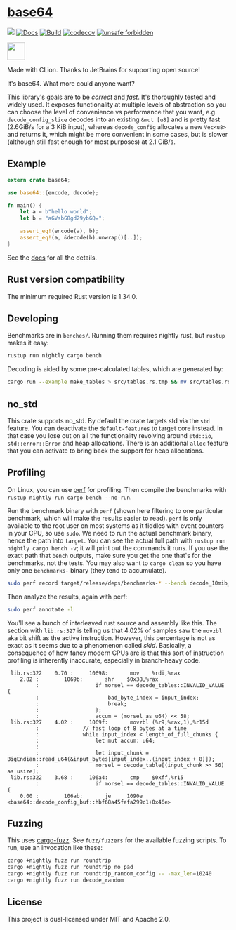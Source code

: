[base64](https://crates.io/crates/base64)
===

[![](https://img.shields.io/crates/v/base64.svg)](https://crates.io/crates/base64) [![Docs](https://docs.rs/base64/badge.svg)](https://docs.rs/base64) [![Build](https://travis-ci.org/marshallpierce/rust-base64.svg?branch=master)](https://travis-ci.org/marshallpierce/rust-base64) [![codecov](https://codecov.io/gh/marshallpierce/rust-base64/branch/master/graph/badge.svg)](https://codecov.io/gh/marshallpierce/rust-base64) [![unsafe forbidden](https://img.shields.io/badge/unsafe-forbidden-success.svg)](https://github.com/rust-secure-code/safety-dance/)

<a href="https://www.jetbrains.com/?from=rust-base64"><img src="/icon_CLion.svg" height="40px"/></a>

Made with CLion. Thanks to JetBrains for supporting open source!

It's base64. What more could anyone want?

This library's goals are to be *correct* and *fast*. It's thoroughly tested and widely used. It exposes functionality at multiple levels of abstraction so you can choose the level of convenience vs performance that you want, e.g. `decode_config_slice` decodes into an existing `&mut [u8]` and is pretty fast (2.6GiB/s for a 3 KiB input), whereas `decode_config` allocates a new `Vec<u8>` and returns it, which might be more convenient in some cases, but is slower (although still fast enough for most purposes) at 2.1 GiB/s.

Example
---

```rust
extern crate base64;

use base64::{encode, decode};

fn main() {
    let a = b"hello world";
    let b = "aGVsbG8gd29ybGQ=";

    assert_eq!(encode(a), b);
    assert_eq!(a, &decode(b).unwrap()[..]);
}
```

See the [docs](https://docs.rs/base64) for all the details.

Rust version compatibility
---

The minimum required Rust version is 1.34.0.

Developing
---

Benchmarks are in `benches/`. Running them requires nightly rust, but `rustup` makes it easy:

```bash
rustup run nightly cargo bench
```

Decoding is aided by some pre-calculated tables, which are generated by:

```bash
cargo run --example make_tables > src/tables.rs.tmp && mv src/tables.rs.tmp src/tables.rs
```

no_std
---

This crate supports no_std. By default the crate targets std via the `std` feature. You can deactivate the `default-features` to target core instead. In that case you lose out on all the functionality revolving around `std::io`, `std::error::Error` and heap allocations. There is an additional `alloc` feature that you can activate to bring back the support for heap allocations.

Profiling
---

On Linux, you can use [perf](https://perf.wiki.kernel.org/index.php/Main_Page) for profiling. Then compile the benchmarks with `rustup nightly run cargo bench --no-run`.

Run the benchmark binary with `perf` (shown here filtering to one particular benchmark, which will make the results easier to read). `perf` is only available to the root user on most systems as it fiddles with event counters in your CPU, so use `sudo`. We need to run the actual benchmark binary, hence the path into `target`. You can see the actual full path with `rustup run nightly cargo bench -v`; it will print out the commands it runs. If you use the exact path that `bench` outputs, make sure you get the one that's for the benchmarks, not the tests. You may also want to `cargo clean` so you have only one `benchmarks-` binary (they tend to accumulate).

```bash
sudo perf record target/release/deps/benchmarks-* --bench decode_10mib_reuse
```

Then analyze the results, again with perf:

```bash
sudo perf annotate -l
```

You'll see a bunch of interleaved rust source and assembly like this. The section with `lib.rs:327` is telling us that 4.02% of samples saw the `movzbl` aka bit shift as the active instruction. However, this percentage is not as exact as it seems due to a phenomenon called *skid*. Basically, a consequence of how fancy modern CPUs are is that this sort of instruction profiling is inherently inaccurate, especially in branch-heavy code.

```text
 lib.rs:322    0.70 :     10698:       mov    %rdi,%rax
    2.82 :        1069b:       shr    $0x38,%rax
         :                  if morsel == decode_tables::INVALID_VALUE {
         :                      bad_byte_index = input_index;
         :                      break;
         :                  };
         :                  accum = (morsel as u64) << 58;
 lib.rs:327    4.02 :     1069f:       movzbl (%r9,%rax,1),%r15d
         :              // fast loop of 8 bytes at a time
         :              while input_index < length_of_full_chunks {
         :                  let mut accum: u64;
         :
         :                  let input_chunk = BigEndian::read_u64(&input_bytes[input_index..(input_index + 8)]);
         :                  morsel = decode_table[(input_chunk >> 56) as usize];
 lib.rs:322    3.68 :     106a4:       cmp    $0xff,%r15
         :                  if morsel == decode_tables::INVALID_VALUE {
    0.00 :        106ab:       je     1090e <base64::decode_config_buf::hbf68a45fefa299c1+0x46e>
```


Fuzzing
---

This uses [cargo-fuzz](https://github.com/rust-fuzz/cargo-fuzz). See `fuzz/fuzzers` for the available fuzzing scripts. To run, use an invocation like these:

```bash
cargo +nightly fuzz run roundtrip
cargo +nightly fuzz run roundtrip_no_pad
cargo +nightly fuzz run roundtrip_random_config -- -max_len=10240
cargo +nightly fuzz run decode_random
```


License
---

This project is dual-licensed under MIT and Apache 2.0.

